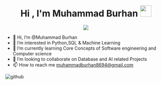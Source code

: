 <h1 align="center">Hi , I'm Muhammad Burhan <img src="https://media.giphy.com/media/hvRJCLFzcasrR4ia7z/giphy.gif" width="35"></h1>
<p align="center">
  <a href="https://github.com/DenverCoder1/readme-typing-svg"><img src="https://readme-typing-svg.herokuapp.com?font=Time+New+Roman&color=%23c8be55&size=25&center=true&vCenter=true&width=600&height=100&lines=Computer+Science+Student"></a>
</p>

- 👋 Hi, I’m @Muhammad Burhan
- 👀 I’m interested in Python,SQL & Machine Learning 
- 🌱 I’m currently learning Core Concepts of Software engineering and Computer science
- 💞️ I’m looking to collaborate on Database and AI related Projects
- 📫 How to reach me muhammadburhan8694@gmail.com

<!---
MBurhan4/MBurhan4 is a ✨ special ✨ repository because its `README.md` (this file) appears on your GitHub profile.
You can click the Preview link to take a look at your changes.
--->


![github](https://user-images.githubusercontent.com/92621862/193413282-288e3d6d-94aa-49ed-b475-e9ba96f75ae8.png)

